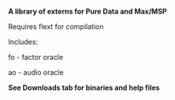 **A library of externs for Pure Data and Max/MSP**

Requires flext for compilation

Includes:

fo - factor oracle

ao - audio oracle



**See Downloads tab for binaries and help files**
